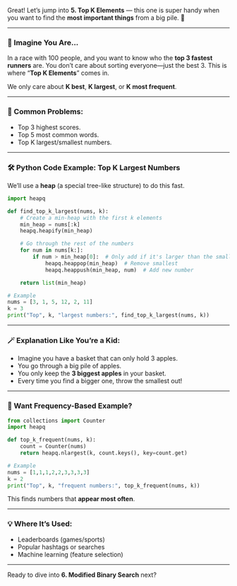 Great! Let’s jump into **5. Top K Elements** — this one is super handy when you want to find the **most important things** from a big pile. 🥇

---

### 🧠 Imagine You Are...

In a race with 100 people, and you want to know who the **top 3 fastest runners** are. You don’t care about sorting everyone—just the best 3. This is where “**Top K Elements**” comes in.

We only care about **K best**, **K largest**, or **K most frequent**.

---

### 💼 Common Problems:

- Top 3 highest scores.
- Top 5 most common words.
- Top K largest/smallest numbers.

---

### 🛠 Python Code Example: Top K Largest Numbers

We’ll use a **heap** (a special tree-like structure) to do this fast.

```python
import heapq

def find_top_k_largest(nums, k):
    # Create a min-heap with the first k elements
    min_heap = nums[:k]
    heapq.heapify(min_heap)

    # Go through the rest of the numbers
    for num in nums[k:]:
        if num > min_heap[0]:  # Only add if it's larger than the smallest in heap
            heapq.heappop(min_heap)  # Remove smallest
            heapq.heappush(min_heap, num)  # Add new number

    return list(min_heap)

# Example
nums = [3, 1, 5, 12, 2, 11]
k = 3
print("Top", k, "largest numbers:", find_top_k_largest(nums, k))
```

---

### 🪄 Explanation Like You’re a Kid:

- Imagine you have a basket that can only hold 3 apples.
- You go through a big pile of apples.
- You only keep the **3 biggest apples** in your basket.
- Every time you find a bigger one, throw the smallest out!

---

### 🧠 Want Frequency-Based Example?

```python
from collections import Counter
import heapq

def top_k_frequent(nums, k):
    count = Counter(nums)
    return heapq.nlargest(k, count.keys(), key=count.get)

# Example
nums = [1,1,1,2,2,3,3,3,3]
k = 2
print("Top", k, "frequent numbers:", top_k_frequent(nums, k))
```

This finds numbers that **appear most often**.

---

### 💡 Where It’s Used:

- Leaderboards (games/sports)
- Popular hashtags or searches
- Machine learning (feature selection)

---

Ready to dive into **6. Modified Binary Search** next?